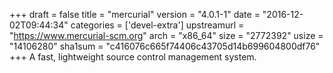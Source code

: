 +++
draft = false
title = "mercurial"
version = "4.0.1-1"
date = "2016-12-02T09:44:34"
categories = ['devel-extra']
upstreamurl = "https://www.mercurial-scm.org"
arch = "x86_64"
size = "2772392"
usize = "14106280"
sha1sum = "c416076c665f74406c43705d14b699604800df76"
+++
A fast, lightweight source control management system.